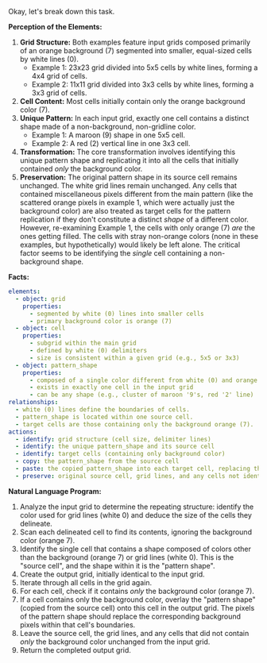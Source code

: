 Okay, let's break down this task.

**Perception of the Elements:**

1.  **Grid Structure:** Both examples feature input grids composed primarily of an orange background (7) segmented into smaller, equal-sized cells by white lines (0).
    *   Example 1: 23x23 grid divided into 5x5 cells by white lines, forming a 4x4 grid of cells.
    *   Example 2: 11x11 grid divided into 3x3 cells by white lines, forming a 3x3 grid of cells.
2.  **Cell Content:** Most cells initially contain only the orange background color (7).
3.  **Unique Pattern:** In each input grid, exactly one cell contains a distinct shape made of a non-background, non-gridline color.
    *   Example 1: A maroon (9) shape in one 5x5 cell.
    *   Example 2: A red (2) vertical line in one 3x3 cell.
4.  **Transformation:** The core transformation involves identifying this unique pattern shape and replicating it into all the cells that initially contained *only* the background color.
5.  **Preservation:** The original pattern shape in its source cell remains unchanged. The white grid lines remain unchanged. Any cells that contained miscellaneous pixels different from the main pattern (like the scattered orange pixels in example 1, which were actually just the background color) are also treated as target cells for the pattern replication if they don't constitute a distinct *shape* of a different color. However, re-examining Example 1, the cells with only orange (7) *are* the ones getting filled. The cells with stray non-orange colors (none in these examples, but hypothetically) would likely be left alone. The critical factor seems to be identifying the *single* cell containing a non-background shape.

**Facts:**


```yaml
elements:
  - object: grid
    properties:
      - segmented by white (0) lines into smaller cells
      - primary background color is orange (7)
  - object: cell
    properties:
      - subgrid within the main grid
      - defined by white (0) delimiters
      - size is consistent within a given grid (e.g., 5x5 or 3x3)
  - object: pattern_shape
    properties:
      - composed of a single color different from white (0) and orange (7)
      - exists in exactly one cell in the input grid
      - can be any shape (e.g., cluster of maroon '9's, red '2' line)
relationships:
  - white (0) lines define the boundaries of cells.
  - pattern_shape is located within one source cell.
  - target cells are those containing only the background orange (7).
actions:
  - identify: grid structure (cell size, delimiter lines)
  - identify: the unique pattern_shape and its source cell
  - identify: target cells (containing only background color)
  - copy: the pattern_shape from the source cell
  - paste: the copied pattern_shape into each target cell, replacing the background color pixels at corresponding positions.
  - preserve: original source cell, grid lines, and any cells not identified as targets.
```


**Natural Language Program:**

1.  Analyze the input grid to determine the repeating structure: identify the color used for grid lines (white 0) and deduce the size of the cells they delineate.
2.  Scan each delineated cell to find its contents, ignoring the background color (orange 7).
3.  Identify the single cell that contains a shape composed of colors other than the background (orange 7) or grid lines (white 0). This is the "source cell", and the shape within it is the "pattern shape".
4.  Create the output grid, initially identical to the input grid.
5.  Iterate through all cells in the grid again.
6.  For each cell, check if it contains *only* the background color (orange 7).
7.  If a cell contains only the background color, overlay the "pattern shape" (copied from the source cell) onto this cell in the output grid. The pixels of the pattern shape should replace the corresponding background pixels within that cell's boundaries.
8.  Leave the source cell, the grid lines, and any cells that did not contain *only* the background color unchanged from the input grid.
9.  Return the completed output grid.